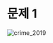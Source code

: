# 문제 1
![crime_2019](https://user-images.githubusercontent.com/73229499/100576339-4b962300-3321-11eb-8e86-43f5969193c1.png)
